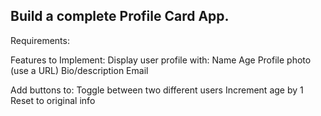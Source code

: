 ## Build a complete Profile Card App.
Requirements:

Features to Implement:
Display user profile with:
Name
Age
Profile photo (use a URL)
Bio/description
Email

Add buttons to:
Toggle between two different users
Increment age by 1
Reset to original info
